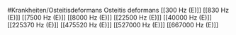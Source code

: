 #Krankheiten/Osteitisdeformans
Osteitis deformans
[[300 Hz (E)]]
[[830 Hz (E)]]
[[7500 Hz (E)]]
[[8000 Hz (E)]]
[[22500 Hz (E)]]
[[40000 Hz (E)]]
[[225370 Hz (E)]]
[[475520 Hz (E)]]
[[527000 Hz (E)]]
[[667000 Hz (E)]]